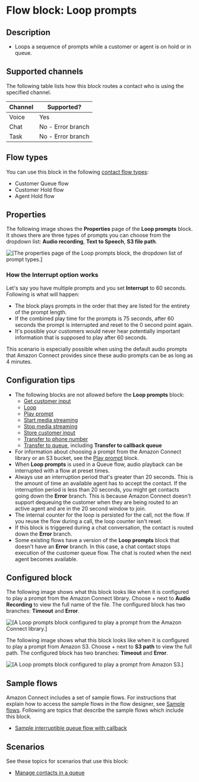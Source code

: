 # Flow block: Loop prompts<a name="loop-prompts"></a>

## Description<a name="loop-prompts-description"></a>
+ Loops a sequence of prompts while a customer or agent is on hold or in queue\.

## Supported channels<a name="loop-prompts-channels"></a>

The following table lists how this block routes a contact who is using the specified channel\. 


| Channel | Supported? | 
| --- | --- | 
| Voice | Yes | 
| Chat | No \- Error branch | 
| Task | No \- Error branch | 

## Flow types<a name="loop-prompts-types"></a>

You can use this block in the following [contact flow types](create-contact-flow.md#contact-flow-types):
+ Customer Queue flow
+ Customer Hold flow
+ Agent Hold flow

## Properties<a name="loop-prompts-properties"></a>

The following image shows the **Properties** page of the **Loop prompts** block\. It shows there are three types of prompts you can choose from the dropdown list: **Audio recording**, **Text to Speech**, **S3 file path**\.

![\[The properties page of the Loop prompts block, the dropdown list of prompt types.\]](http://docs.aws.amazon.com/connect/latest/adminguide/images/loop-prompts-properties.png)

### How the Interrupt option works<a name="loop-prompts-properties-interrupt"></a>

Let's say you have multiple prompts and you set **Interrupt** to 60 seconds\. Following is what will happen: 
+ The block plays prompts in the order that they are listed for the entirety of the prompt length\.
+ If the combined play time for the prompts is 75 seconds, after 60 seconds the prompt is interrupted and reset to the 0 second point again\. 
+ It's possible your customers would never hear potentially important information that is supposed to play after 60 seconds\. 

This scenario is especially possible when using the default audio prompts that Amazon Connect provides since these audio prompts can be as long as 4 minutes\. 

## Configuration tips<a name="loop-prompts-tips"></a>
+ The following blocks are not allowed before the **Loop prompts** block: 
  + [Get customer input](get-customer-input.md)
  + [Loop](loop.md)
  + [Play prompt](play.md)
  + [Start media streaming](start-media-streaming.md)
  + [Stop media streaming](stop-media-streaming.md)
  + [Store customer input](store-customer-input.md)
  + [Transfer to phone number](transfer-to-phone-number.md)
  + [Transfer to queue](transfer-to-queue.md), including **Transfer to callback queue**
+ For information about choosing a prompt from the Amazon Connect library or an S3 bucket, see the [Play prompt](play.md) block\. 
+ When **Loop prompts** is used in a Queue flow, audio playback can be interrupted with a flow at preset times\.
+ Always use an interruption period that's greater than 20 seconds\. This is the amount of time an available agent has to accept the contact\. If the interruption period is less than 20 seconds, you might get contacts going down the **Error** branch\. This is because Amazon Connect doesn't support dequeuing the customer when they are being routed to an active agent and are in the 20 second window to join\.
+ The internal counter for the loop is persisted for the call, not the flow\. If you reuse the flow during a call, the loop counter isn't reset\.
+ If this block is triggered during a chat conversation, the contact is routed down the **Error** branch\.
+ Some existing flows have a version of the **Loop prompts** block that doesn't have an **Error** branch\. In this case, a chat contact stops execution of the customer queue flow\. The chat is routed when the next agent becomes available\.

## Configured block<a name="loop-prompts-configured"></a>

The following image shows what this block looks like when it is configured to play a prompt from the Amazon Connect library\. Choose \+ next to **Audio Recording** to view the full name of the file\. The configured block has two branches: **Timeout** and **Error**\.

![\[A Loop prompts block configured to play a prompt from the Amazon Connect library.\]](http://docs.aws.amazon.com/connect/latest/adminguide/images/loop-prompts-configured.png)

The following image shows what this block looks like when it is configured to play a prompt from Amazon S3\. Choose \+ next to **S3 path** to view the full path\. The configured block has two branches: **Timeout** and **Error**\.

![\[A Loop prompts block configured to play a prompt from Amazon S3.\]](http://docs.aws.amazon.com/connect/latest/adminguide/images/loop-prompts-configured2.png)

## Sample flows<a name="loop-prompts-samples"></a>

Amazon Connect includes a set of sample flows\. For instructions that explain how to access the sample flows in the flow designer, see [Sample flows](contact-flow-samples.md)\. Following are topics that describe the sample flows which include this block\.
+ [Sample interruptible queue flow with callback](sample-interruptible-queue.md)

## Scenarios<a name="loop-prompts-scenarios"></a>

See these topics for scenarios that use this block:
+ [Manage contacts in a queue](queue-to-queue-transfer.md)